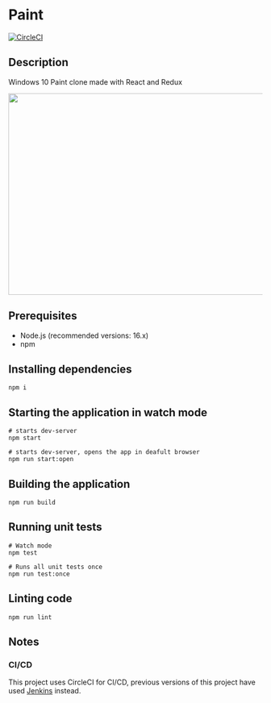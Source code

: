# Paint

[![CircleCI](https://circleci.com/gh/mterczynski/paint/tree/master.svg?style=svg)](https://circleci.com/gh/mterczynski/paint/tree/master)

## Description

Windows 10 Paint clone made with React and Redux

<img src="preview.PNG" height=400 width=800>

## Prerequisites

- Node.js (recommended versions: 16.x)
- npm

## Installing dependencies

```
npm i
```

## Starting the application in watch mode

```
# starts dev-server
npm start

# starts dev-server, opens the app in deafult browser
npm run start:open
```

## Building the application

```
npm run build
```

## Running unit tests

```
# Watch mode
npm test

# Runs all unit tests once
npm run test:once
```

## Linting code

```
npm run lint
```

## Notes

### CI/CD

This project uses CircleCI for CI/CD, previous versions of this project have used [Jenkins](https://github.com/mterczynski/paint/commit/150d952fe0ab09254635b1b3d943a0f9846aecec) instead.
